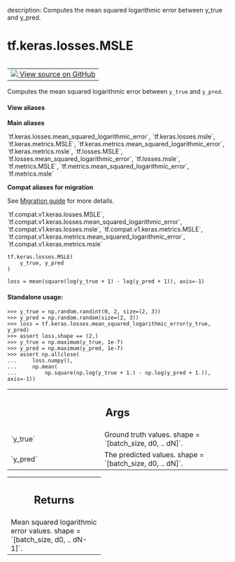 description: Computes the mean squared logarithmic error between y_true and y_pred.

<div itemscope itemtype="http://developers.google.com/ReferenceObject">
<meta itemprop="name" content="tf.keras.losses.MSLE" />
<meta itemprop="path" content="Stable" />
</div>

# tf.keras.losses.MSLE

<!-- Insert buttons and diff -->

<table class="tfo-notebook-buttons tfo-api nocontent" align="left">
<td>
  <a target="_blank" href="https://github.com/tensorflow/tensorflow/blob/r2.4/tensorflow/python/keras/losses.py#L1271-L1307">
    <img src="https://www.tensorflow.org/images/GitHub-Mark-32px.png" />
    View source on GitHub
  </a>
</td>
</table>



Computes the mean squared logarithmic error between `y_true` and `y_pred`.

<section class="expandable">
  <h4 class="showalways">View aliases</h4>
  <p>
<b>Main aliases</b>
<p>`tf.keras.losses.mean_squared_logarithmic_error`, `tf.keras.losses.msle`, `tf.keras.metrics.MSLE`, `tf.keras.metrics.mean_squared_logarithmic_error`, `tf.keras.metrics.msle`, `tf.losses.MSLE`, `tf.losses.mean_squared_logarithmic_error`, `tf.losses.msle`, `tf.metrics.MSLE`, `tf.metrics.mean_squared_logarithmic_error`, `tf.metrics.msle`</p>

<b>Compat aliases for migration</b>
<p>See
<a href="https://www.tensorflow.org/guide/migrate">Migration guide</a> for
more details.</p>
<p>`tf.compat.v1.keras.losses.MSLE`, `tf.compat.v1.keras.losses.mean_squared_logarithmic_error`, `tf.compat.v1.keras.losses.msle`, `tf.compat.v1.keras.metrics.MSLE`, `tf.compat.v1.keras.metrics.mean_squared_logarithmic_error`, `tf.compat.v1.keras.metrics.msle`</p>
</p>
</section>

<pre class="devsite-click-to-copy prettyprint lang-py tfo-signature-link">
<code>tf.keras.losses.MSLE(
    y_true, y_pred
)
</code></pre>



<!-- Placeholder for "Used in" -->

`loss = mean(square(log(y_true + 1) - log(y_pred + 1)), axis=-1)`

#### Standalone usage:



```
>>> y_true = np.random.randint(0, 2, size=(2, 3))
>>> y_pred = np.random.random(size=(2, 3))
>>> loss = tf.keras.losses.mean_squared_logarithmic_error(y_true, y_pred)
>>> assert loss.shape == (2,)
>>> y_true = np.maximum(y_true, 1e-7)
>>> y_pred = np.maximum(y_pred, 1e-7)
>>> assert np.allclose(
...     loss.numpy(),
...     np.mean(
...         np.square(np.log(y_true + 1.) - np.log(y_pred + 1.)), axis=-1))
```

<!-- Tabular view -->
 <table class="responsive fixed orange">
<colgroup><col width="214px"><col></colgroup>
<tr><th colspan="2"><h2 class="add-link">Args</h2></th></tr>

<tr>
<td>
`y_true`
</td>
<td>
Ground truth values. shape = `[batch_size, d0, .. dN]`.
</td>
</tr><tr>
<td>
`y_pred`
</td>
<td>
The predicted values. shape = `[batch_size, d0, .. dN]`.
</td>
</tr>
</table>



<!-- Tabular view -->
 <table class="responsive fixed orange">
<colgroup><col width="214px"><col></colgroup>
<tr><th colspan="2"><h2 class="add-link">Returns</h2></th></tr>
<tr class="alt">
<td colspan="2">
Mean squared logarithmic error values. shape = `[batch_size, d0, .. dN-1]`.
</td>
</tr>

</table>

